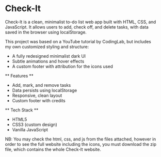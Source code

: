 # Check-It
Check-It is a clean, minimalist to-do list web app built with HTML, CSS, and JavaScript. It allows users to add, check off, and delete tasks, with data saved in the browser using localStorage.

This project was based on a YouTube tutorial by CodingLab, but includes my own customized styling and structure:
- A fully redesigned minimalist dark UI
- Subtle animations and hover effects
- A custom footer with attribution for the icons used

** Features **
- Add, mark, and remove tasks
- Data persists using localStorage
- Responsive, clean layout
- Custom footer with credits

** Tech Stack **
- HTML5
- CSS3 (custom design)
- Vanilla JavaScript

NB: You may check the html, css, and js from the files attached, however in order to see the full website including the icons, you must download the zip file, which contains the whole Check-It website.

